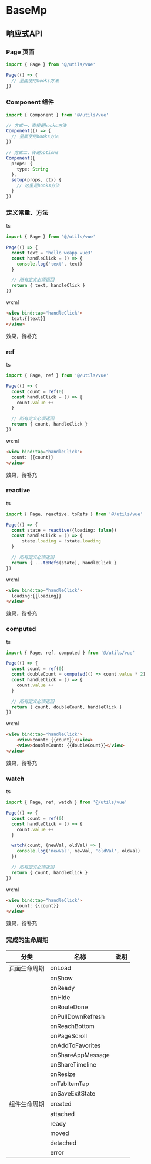 # BaseMp 

## 响应式API

### Page 页面

```ts
import { Page } from '@/utils/vue'

Page(() => {
  // 里面使用hooks方法
})
```

### Component 组件

```ts
import { Component } from '@/utils/vue'

// 方式一，直接是hooks方法
Component(() => {
  // 里面使用hooks方法
})

// 方式二，传递options
Component({
  props: {
    type: String
  },
  setup(props, ctx) {
    // 这里是hooks方法
  }
})
```

### 定义常量、方法

ts

```ts
import { Page } from '@/utils/vue'

Page(() => {
  const text = 'hello weapp vue3'
  const handleClick = () => {
    console.log('text', text)
  }

  // 所有定义必须返回
  return { text, handleClick }
})
```

wxml

```html
<view bind:tap="handleClick">
  text:{{text}}
</view>
```

效果，待补充

### ref

ts

```ts
import { Page, ref } from '@/utils/vue'

Page(() => {
  const count = ref(0)
  const handleClick = () => {
    count.value ++
  }

  // 所有定义必须返回
  return { count, handleClick }
})
```

wxml

```html
<view bind:tap="handleClick">
  count: {{count}}
</view>
```

效果，待补充

### reactive

ts

```ts
import { Page, reactive, toRefs } from '@/utils/vue'

Page(() => {
  const state = reactive({loading: false})
  const handleClick = () => {
      state.loading = !state.loading
  }

  // 所有定义必须返回
  return { ...toRefs(state), handleClick }
})
```

wxml

```html
<view bind:tap="handleClick">
  loading:{{loading}}
</view>
```

效果，待补充

### computed

ts

```ts
import { Page, ref, computed } from '@/utils/vue'

Page(() => {
  const count = ref(0)
  const doubleCount = computed(() => count.value * 2)
  const handleClick = () => {
    count.value ++
  }

  // 所有定义必须返回
  return { count, doubleCount, handleClick }
})
```

wxml

```html
<view bind:tap="handleClick">
    <view>count: {{count}}</view>
    <view>doubleCount: {{doubleCount}}</view>
</view>
```

效果，待补充

### watch

ts

```ts
import { Page, ref, watch } from '@/utils/vue'

Page(() => {
  const count = ref(0)
  const handleClick = () => {
    count.value ++
  }

  watch(count, (newVal, oldVal) => {
    console.log('newVal', newVal, 'oldVal', oldVal)
  })

  // 所有定义必须返回
  return { count, handleClick }
})
```

wxml

```html
<view bind:tap="handleClick">
    count: {{count}}
</view>
```

效果，待补充

### 完成的生命周期

| 分类         | 名称              | 说明 |
| ------------ | ----------------- | ---- |
| 页面生命周期 | onLoad            |      |
|              | onShow            |      |
|              | onReady           |      |
|              | onHide            |      |
|              | onRouteDone       |      |
|              | onPullDownRefresh |      |
|              | onReachBottom     |      |
|              | onPageScroll      |      |
|              | onAddToFavorites  |      |
|              | onShareAppMessage |      |
|              | onShareTimeline   |      |
|              | onResize          |      |
|              | onTabItemTap      |      |
|              | onSaveExitState   |      |
| 组件生命周期 | created           |      |
|              | attached          |      |
|              | ready             |      |
|              | moved             |      |
|              | detached          |      |
|              | error             |      |

